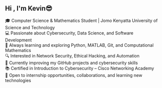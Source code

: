 ## Hi , I'm Kevin😎

🎓 Computer Science & Mathematics Student | Jomo Kenyatta University of Science and Technology</br>
💻 Passionate about Cybersecurity, Data Science, and Software Development</br>
🚀 Always learning and exploring Python, MATLAB, Git, and Computational Mathematics</br>
🔍 Interested in Network Security, Ethical Hacking, and Automation</br>
🌱 Currently improving my GitHub projects and cybersecurity skills</br>
📚 Certified in Introduction to Cybersecurity – Cisco Networking Academy</br>
🤝 Open to internship opportunities, collaborations, and learning new technologies</br>
